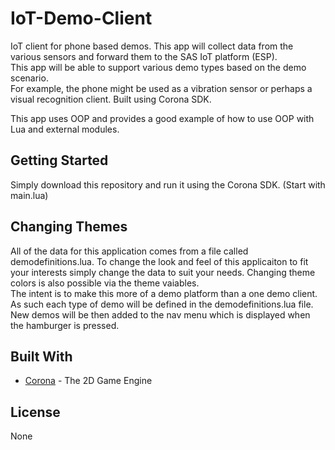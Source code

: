 # IoT-Demo-Client 

IoT client for phone based demos.  This app will collect data from the various sensors and forward them to the SAS IoT platform (ESP).  
This app will be able to support various demo types based on the demo scenario.  
For example, the phone might be used as a vibration sensor or perhaps a visual recognition client. 
Built using Corona SDK. 

This app uses OOP and provides a good example of how to use OOP with Lua and external modules.  


## Getting Started

Simply download this repository and run it using the Corona SDK. (Start with main.lua)

## Changing Themes

All of the data for this application comes from a file called demodefinitions.lua.  To change the look and feel of this applicaiton to fit your interests
simply change the data to suit your needs.  Changing theme colors is also possible via the theme vaiables.  
The intent is to make this more of a demo platform than a one demo client.  As such each type of demo will be defined in the demodefinitions.lua file.  
New demos will be then added to the nav menu which is displayed when the hamburger is pressed.  


## Built With

* [Corona](https://coronalabs.com/) - The 2D Game Engine



## License

None



